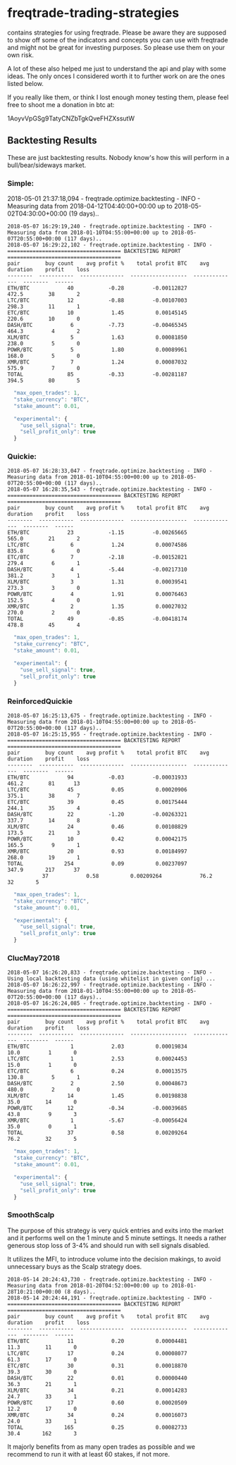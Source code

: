 # freqtrade-trading-strategies
contains strategies for using freqtrade. Please be aware they are supposed to show off some of the indicators and concepts you can use with freqtrade and might not be great for investing purposes. So please use them on your own risk.

A lot of these also helped me just to understand the api and play with some ideas. The only onces I considered worth it to further work on are the ones listed below.

If you really like them, or think I lost enough money testing them, please feel free to shoot me a donation in btc at:

1AoyvVpGSg9TatyCNZbTgkQveFHZXssutW


## Backtesting Results

These are just backtesting results. Nobody know's how this will perform in a bull/bear/sideways market.

### Simple:

2018-05-01 21:37:18,094 - freqtrade.optimize.backtesting - INFO - Measuring data from 2018-04-12T04:40:00+00:00 up to 2018-05-02T04:30:00+00:00 (19 days)..

```
2018-05-07 16:29:19,240 - freqtrade.optimize.backtesting - INFO - Measuring data from 2018-01-10T04:55:00+00:00 up to 2018-05-07T20:55:00+00:00 (117 days)..
2018-05-07 16:29:22,102 - freqtrade.optimize.backtesting - INFO -
==================================== BACKTESTING REPORT ====================================
pair        buy count    avg profit %    total profit BTC    avg duration    profit    loss
--------  -----------  --------------  ------------------  --------------  --------  ------
ETH/BTC            40           -0.28         -0.00112827           472.5        38       2
LTC/BTC            12           -0.88         -0.00107003           298.3        11       1
ETC/BTC            10            1.45          0.00145145           220.6        10       0
DASH/BTC            6           -7.73         -0.00465345           464.3         4       2
XLM/BTC             5            1.63          0.00081850           238.0         5       0
POWR/BTC            5            1.80          0.00089961           168.0         5       0
XMR/BTC             7            1.24          0.00087032           575.9         7       0
TOTAL              85           -0.33         -0.00281187           394.5        80       5

```

``` javascript
  "max_open_trades": 1,
  "stake_currency": "BTC",
  "stake_amount": 0.01,

  "experimental": {
    "use_sell_signal": true,
    "sell_profit_only": true
  }
```

### Quickie:

```
2018-05-07 16:28:33,047 - freqtrade.optimize.backtesting - INFO - Measuring data from 2018-01-10T04:55:00+00:00 up to 2018-05-07T20:55:00+00:00 (117 days)..
2018-05-07 16:28:35,543 - freqtrade.optimize.backtesting - INFO -
==================================== BACKTESTING REPORT ====================================
pair        buy count    avg profit %    total profit BTC    avg duration    profit    loss
--------  -----------  --------------  ------------------  --------------  --------  ------
ETH/BTC            23           -1.15         -0.00265665           565.0        21       2
LTC/BTC             6            1.24          0.00074586           835.8         6       0
ETC/BTC             7           -2.18         -0.00152821           279.4         6       1
DASH/BTC            4           -5.44         -0.00217310           381.2         3       1
XLM/BTC             3            1.31          0.00039541           273.3         3       0
POWR/BTC            4            1.91          0.00076463           152.5         4       0
XMR/BTC             2            1.35          0.00027032           270.0         2       0
TOTAL              49           -0.85         -0.00418174           478.8        45       4
```

``` javascript
  "max_open_trades": 1,
  "stake_currency": "BTC",
  "stake_amount": 0.01,

  "experimental": {
    "use_sell_signal": true,
    "sell_profit_only": true
  }
```

### ReinforcedQuickie

```
2018-05-07 16:25:13,675 - freqtrade.optimize.backtesting - INFO - Measuring data from 2018-01-10T04:55:00+00:00 up to 2018-05-07T20:55:00+00:00 (117 days)..
2018-05-07 16:25:15,955 - freqtrade.optimize.backtesting - INFO -
==================================== BACKTESTING REPORT ====================================
pair        buy count    avg profit %    total profit BTC    avg duration    profit    loss
--------  -----------  --------------  ------------------  --------------  --------  ------
ETH/BTC            94           -0.03         -0.00031933           461.2        81      13
LTC/BTC            45            0.05          0.00020906           375.1        38       7
ETC/BTC            39            0.45          0.00175444           244.1        35       4
DASH/BTC           22           -1.20         -0.00263321           337.7        14       8
XLM/BTC            24            0.46          0.00108829           173.5        21       3
POWR/BTC           10            0.42          0.00042175           165.5         9       1
XMR/BTC            20            0.93          0.00184997           268.0        19       1
TOTAL             254            0.09          0.00237097           347.9       217      37
           37            0.58          0.00209264            76.2        32       5

```

``` javascript
  "max_open_trades": 1,
  "stake_currency": "BTC",
  "stake_amount": 0.01,

  "experimental": {
    "use_sell_signal": true,
    "sell_profit_only": true
  }
```

### ClucMay72018

```
2018-05-07 16:26:20,833 - freqtrade.optimize.backtesting - INFO - Using local backtesting data (using whitelist in given config) ...
2018-05-07 16:26:22,997 - freqtrade.optimize.backtesting - INFO - Measuring data from 2018-01-10T04:55:00+00:00 up to 2018-05-07T20:55:00+00:00 (117 days)..
2018-05-07 16:26:24,085 - freqtrade.optimize.backtesting - INFO -
==================================== BACKTESTING REPORT ====================================
pair        buy count    avg profit %    total profit BTC    avg duration    profit    loss
--------  -----------  --------------  ------------------  --------------  --------  ------
ETH/BTC             1            2.03          0.00019834            10.0         1       0
LTC/BTC             1            2.53          0.00024453            15.0         1       0
ETC/BTC             6            0.24          0.00013575           130.8         5       1
DASH/BTC            2            2.50          0.00048673           480.0         2       0
XLM/BTC            14            1.45          0.00198838            35.0        14       0
POWR/BTC           12           -0.34         -0.00039685            43.8         9       3
XMR/BTC             1           -5.67         -0.00056424            35.0         0       1
TOTAL              37            0.58          0.00209264            76.2        32       5
```

``` javascript
  "max_open_trades": 1,
  "stake_currency": "BTC",
  "stake_amount": 0.01,

  "experimental": {
    "use_sell_signal": true,
    "sell_profit_only": true
  }
```

### SmoothScalp

The purpose of this strategy is very quick entries and exits into the market and it performs well on the 1 minute and 5 minute settings. It needs a rather generous stop loss of 3-4% and should
run with sell signals disabled.

It utilizes the MFI, to introduce volume into the decision makings, to avoid unnecessary buys as the Scalp strategy does.

```
2018-05-14 20:24:43,730 - freqtrade.optimize.backtesting - INFO - Measuring data from 2018-01-20T04:52:00+00:00 up to 2018-01-28T10:21:00+00:00 (8 days)..
2018-05-14 20:24:44,191 - freqtrade.optimize.backtesting - INFO -
==================================== BACKTESTING REPORT ====================================
pair        buy count    avg profit %    total profit BTC    avg duration    profit    loss
--------  -----------  --------------  ------------------  --------------  --------  ------
ETH/BTC            11            0.20          0.00004481            11.3        11       0
LTC/BTC            17            0.24          0.00008077            61.3        17       0
ETC/BTC            30            0.31          0.00018870            39.3        30       0
DASH/BTC           22            0.01          0.00000440            36.3        21       1
XLM/BTC            34            0.21          0.00014283            24.7        33       1
POWR/BTC           17            0.60          0.00020509            12.2        17       0
XMR/BTC            34            0.24          0.00016073            24.0        33       1
TOTAL             165            0.25          0.00082733            30.4       162       3

```

It majorly benefits from as many open trades as possible and we recommend to run it with at least 60 stakes, if not more. 